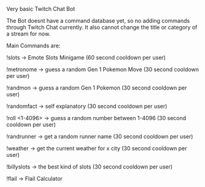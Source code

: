 Very basic Twitch Chat Bot 

The Bot doesnt have a command database yet, so no adding commands through Twitch Chat currently.
It also cannot change the title or category of a stream for now.

Main Commands are:

!slots -> Emote Slots Minigame (60 second cooldown per user) 

!metronome <move> -> guess a random Gen 1 Pokemon Move (30 second cooldown per user) 

!randmon <mon> -> guess a random Gen 1 Pokemon (30 second cooldown per user) 

!randomfact -> self explanatory (30 second cooldown per user) 

!roll <1-4096> -> guess a random number between 1-4096 (30 second cooldown per user) 

!randrunner -> get a random runner name (30 second cooldown per user) 

!weather <city> -> get the current weather for x city (30 second cooldown per user) 

!billyslots -> the best kind of slots (30 second cooldown per user) 

!flail <current max HP> -> Flail Calculator 
